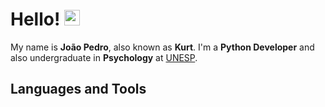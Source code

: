<link rel="stylesheet" href="https://cdn.jsdelivr.net/gh/devicons/devicon@v2.15.1/devicon.min.css"/>

# Hello! <img src="https://media.giphy.com/media/hvRJCLFzcasrR4ia7z/giphy.gif" width="25px">


My name is **João Pedro**, also known as **Kurt**. I'm a **Python Developer** and also undergraduate in **Psychology** at [UNESP](https://www2.unesp.br/).
<br />

## Languages and Tools
<a href="https://www.djangoproject.com/" target="_blank">
    <i class="devicon-django-plain-wordmark"></i>
</a>
<a href="https://www.docker.com/" target="_blank">
    <i class="devicon-docker-plain-wordmark"></i>
</a>
<a href="https://flask.palletsprojects.com/" target="_blank">
    <i class="devicon-flask-original-wordmark"></i>
</a>
<a href="https://git-scm.com/" target="_blank">
    <i class="devicon-git-plain-wordmark"></i>
</a>
<a href="https://grafana.com" target="_blank">
    <i class="devicon-grafana-original-wordmark"></i>
</a>
<a href="https://www.java.com" target="_blank">
    <i class="devicon-java-plain-wordmark"></i>
</a>
<a href="https://www.linux.org/" target="_blank">
    <i class="devicon-linux-plain"></i>
</a>
<a href="https://www.mongodb.com/" target="_blank">
    <i class="devicon-mongodb-plain-wordmark"></i>
</a>
<a href="https://www.mysql.com/" target="_blank">
    <i class="devicon-mysql-plain-wordmark"></i>
</a>
<a href="https://www.python.org" target="_blank">
    <i class="devicon-python-plain-wordmark"></i>
</a>
<a href="https://www.selenium.dev" target="_blank">
    <i class="devicon-selenium-original"></i>
</a>
<a href="https://aws.amazon.com/pt/" target="_blank">
    <i class="devicon-amazonwebservices-plain-wordmark"></i>
</a>
<a href="https://www.jetbrains.com/pycharm/" target="_blank">
    <i class="devicon-pycharm-plain-wordmark"></i>
</a>
<a href="https://www.atlassian.com/br/software/jira" target="_blank">
    <i class="devicon-jira-plain"></i>
</a>
<a href="https://spring.io/" target="_blank">
    <i class="devicon-spring-plain-wordmark"></i>
</a>
<a href="https://www.microsoft.com/pt-br/sql-server" target="_blank">
    <i class="devicon-microsoftsqlserver-plain-wordmark"></i>
</a>
